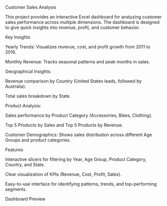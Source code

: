 Customer Sales Analysis

This project provides an interactive Excel dashboard for analyzing customer sales performance across multiple dimensions. The dashboard is designed to give quick insights into revenue, profit, and customer behavior.

Key Insights

Yearly Trends: Visualizes revenue, cost, and profit growth from 2011 to 2016.

Monthly Revenue: Tracks seasonal patterns and peak months in sales.

Geographical Insights:

Revenue comparison by Country (United States leads, followed by Australia).

Total sales breakdown by State.

Product Analysis:

Sales performance by Product Category (Accessories, Bikes, Clothing).

Top 5 Products by Sales and Top 5 Products by Revenue.

Customer Demographics: Shows sales distribution across different Age Groups and product categories.

Features

Interactive slicers for filtering by Year, Age Group, Product Category, Country, and State.

Clear visualization of KPIs (Revenue, Cost, Profit, Sales).

Easy-to-use interface for identifying patterns, trends, and top-performing segments.

Dashboard Preview
